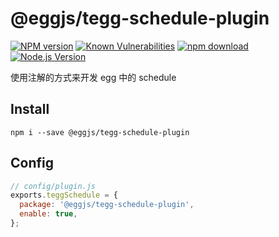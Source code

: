 # @eggjs/tegg-schedule-plugin

[![NPM version][npm-image]][npm-url]
[![Known Vulnerabilities][snyk-image]][snyk-url]
[![npm download][download-image]][download-url]
[![Node.js Version](https://img.shields.io/node/v/@eggjs/tegg-schedule-plugin.svg?style=flat)](https://nodejs.org/en/download/)

[npm-image]: https://img.shields.io/npm/v/@eggjs/tegg-schedule-plugin.svg?style=flat-square
[npm-url]: https://npmjs.org/package/@eggjs/tegg-schedule-plugin
[snyk-image]: https://snyk.io/test/npm/@eggjs/tegg-schedule-plugin/badge.svg?style=flat-square
[snyk-url]: https://snyk.io/test/npm/@eggjs/tegg-schedule-plugin
[download-image]: https://img.shields.io/npm/dm/@eggjs/tegg-schedule-plugin.svg?style=flat-square
[download-url]: https://npmjs.org/package/@eggjs/tegg-schedule-plugin

使用注解的方式来开发 egg 中的 schedule

## Install

```shell
npm i --save @eggjs/tegg-schedule-plugin
```


## Config

```js
// config/plugin.js
exports.teggSchedule = {
  package: '@eggjs/tegg-schedule-plugin',
  enable: true,
};
```
